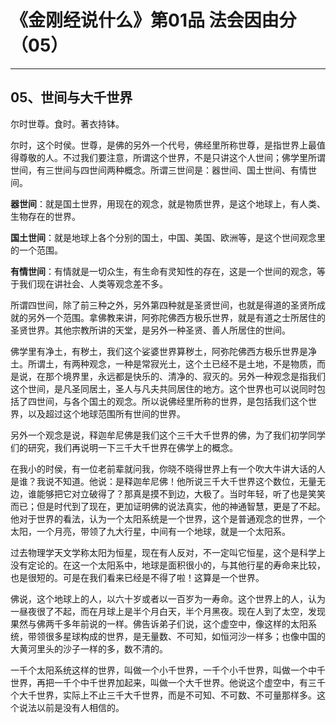 # 《金刚经说什么》第01品 法会因由分（05）

------

## 05、世间与大千世界

尔时世尊。食时。著衣持钵。

尔时，这个时侯。世尊，是佛的另外一个代号，佛经里所称世尊，是指世界上最值得尊敬的人。不过我们要注意，所谓这个世界，不是只讲这个人世间；佛学里所谓世间，有三世间与四世间两种概念。所谓三世间是：器世间、国土世间、有情世间。

**器世间**：就是国土世界，用现在的观念，就是物质世界，是这个地球上，有人类、生物存在的世界。

**国土世间**：就是地球上各个分别的国土，中国、美国、欧洲等，是这个世间观念里的一个范围。

**有情世间**：有情就是一切众生，有生命有灵知性的存在，这是一个世间的观念，等于我们现在讲社会、人类等观念差不多。

所谓四世间，除了前三种之外，另外第四种就是圣贤世间，也就是得道的圣贤所成就的另外一个范围。拿佛教来讲，阿弥陀佛西方极乐世界，就是有道之士所居住的圣贤世界。其他宗教所讲的天堂，是另外一种圣贤、善人所居住的世间。

佛学里有净土，有秽土，我们这个娑婆世界算秽土，阿弥陀佛西方极乐世界是净土。所谓土，有两种观念，一种是常寂光土，这个土已经不是土地，不是物质，而是说，在那个境界里，永远都是快乐的、清净的、寂灭的。另外一种观念是指我们这个世间，是凡圣同居土，圣人与凡夫共同居住的地方。这个世界也可以说同时包括了四世间，与各个国土的观念。所以说佛经里所称的世界，是包括我们这个世界，以及超过这个地球范围所有世间的世界。

另外一个观念是说，释迦牟尼佛是我们这个三千大千世界的佛，为了我们初学同学们的研究，我们再说明一下三千大千世界在佛学上的概念。

在我小的时侯，有一位老前辈就问我，你晓不晓得世界上有一个吹大牛讲大话的人是谁？我说不知道。他说：是释迦牟尼佛！他所说三千大千世界这个数位，无量无边，谁能够把它对立破得了？那真是摸不到边，大极了。当时年轻，听了也是笑笑而已；但是时代到了现在，更加证明佛的说法真实，他的神通智慧，更是了不起。他对于世界的看法，认为一个太阳系统是一个世界，这个是普通观念的世界，一个太阳，一个月亮，带领了九大行星，中间有一个地球，就是一个太阳系。

过去物理学天文学称太阳为恒星，现在有人反对，不一定叫它恒星，这个是科学上没有定论的。在这一个太阳系中，地球是面积很小的，与其他行星的寿命来比较，也是很短的。可是在我们看来已经是不得了啦！这算是一个世界。

佛说，这个地球上的人，以六十岁或者以一百岁为一寿命。这个世界上的人，认为一昼夜很了不起，而在月球上是半个月白天，半个月黑夜。现在人到了太空，发现果然与佛两千多年前说的一样。佛告诉弟子们说，这个虚空中，像这样的太阳系统，带领很多星球构成的世界，是无量数、不可知，如恒河沙一样多；也像中国的大黄河里头的沙子一样的多，数不清的。

一千个太阳系统这样的世界，叫做一个小千世界，一千个小千世界，叫做一个中千世界，再把一千个中千世界加起来，叫做一个大千世界。他说这个虚空中，有三千个大千世界，实际上不止三千大千世界，而是不可知、不可数、不可量那样多。这个说法以前是没有人相信的。

